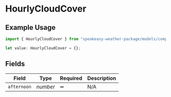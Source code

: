 # HourlyCloudCover

## Example Usage

```typescript
import { HourlyCloudCover } from "speakeasy-weather-package/models/components";

let value: HourlyCloudCover = {};
```

## Fields

| Field              | Type               | Required           | Description        |
| ------------------ | ------------------ | ------------------ | ------------------ |
| `afternoon`        | *number*           | :heavy_minus_sign: | N/A                |